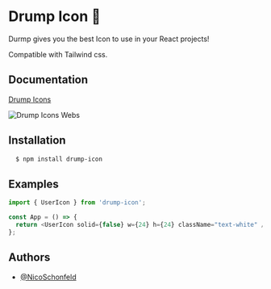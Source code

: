 # Drump Icon 🥁

Durmp gives you the best Icon to use in your React projects!

Compatible with Tailwind css.

## Documentation

[Drump Icons](https://drump-icons.vercel.app/)

![Drump Icons Webs](https://drump-icons.vercel.app/Drump-Icons.png)

## Installation

```bash
  $ npm install drump-icon
```

## Examples

```javascript
import { UserIcon } from 'drump-icon';

const App = () => {
  return <UserIcon solid={false} w={24} h={24} className="text-white" />;
};
```

## Authors

- [@NicoSchonfeld](https://nicoschonfeld.vercel.app/)
